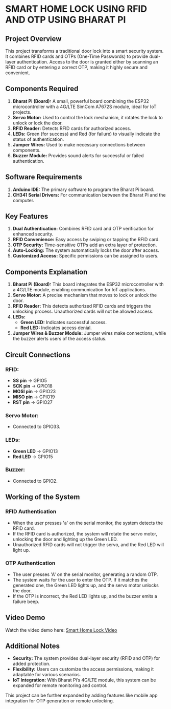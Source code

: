 # SMART HOME LOCK USING RFID AND OTP USING BHARAT PI

## Project Overview
This project transforms a traditional door lock into a smart security system. It combines RFID cards and OTPs (One-Time Passwords) to provide dual-layer authentication. Access to the door is granted either by scanning an RFID card or by entering a correct OTP, making it highly secure and convenient.

## Components Required
1. **Bharat Pi (Board):** A small, powerful board combining the ESP32 microcontroller with a 4G/LTE SimCom A7672S module, ideal for IoT projects.
2. **Servo Motor:** Used to control the lock mechanism, it rotates the lock to unlock or lock the door.
3. **RFID Reader:** Detects RFID cards for authorized access.
4. **LEDs:** Green (for success) and Red (for failure) to visually indicate the status of authentication.
5. **Jumper Wires:** Used to make necessary connections between components.
6. **Buzzer Module:** Provides sound alerts for successful or failed authentication.

## Software Requirements
1. **Arduino IDE:** The primary software to program the Bharat Pi board.
2. **CH341 Serial Drivers:** For communication between the Bharat Pi and the computer.

## Key Features
1. **Dual Authentication:** Combines RFID card and OTP verification for enhanced security.
2. **RFID Convenience:** Easy access by swiping or tapping the RFID card.
3. **OTP Security:** Time-sensitive OTPs add an extra layer of protection.
4. **Auto-Locking:** The system automatically locks the door after access.
5. **Customized Access:** Specific permissions can be assigned to users.

## Components Explanation
1. **Bharat Pi (Board):** This board integrates the ESP32 microcontroller with a 4G/LTE module, enabling communication for IoT applications.
2. **Servo Motor:** A precise mechanism that moves to lock or unlock the door.
3. **RFID Reader:** This detects authorized RFID cards and triggers the unlocking process. Unauthorized cards will not be allowed access.
4. **LEDs:**
   - **Green LED:** Indicates successful access.
   - **Red LED:** Indicates access denial.
5. **Jumper Wires & Buzzer Module:** Jumper wires make connections, while the buzzer alerts users of the access status.

## Circuit Connections
### RFID:
- **SS pin** -> GPIO5
- **SCK pin** -> GPIO18
- **MOSI pin** -> GPIO23
- **MISO pin** -> GPIO19
- **RST pin** -> GPIO27

### Servo Motor:
- Connected to GPIO33.

### LEDs:
- **Green LED** -> GPIO13
- **Red LED** -> GPIO15

### Buzzer:
- Connected to GPIO2.

## Working of the System
### RFID Authentication
- When the user presses 'a' on the serial monitor, the system detects the RFID card.
- If the RFID card is authorized, the system will rotate the servo motor, unlocking the door and lighting up the Green LED.
- Unauthorized RFID cards will not trigger the servo, and the Red LED will light up.

### OTP Authentication
- The user presses 'A' on the serial monitor, generating a random OTP.
- The system waits for the user to enter the OTP. If it matches the generated one, the Green LED lights up, and the servo motor unlocks the door.
- If the OTP is incorrect, the Red LED lights up, and the buzzer emits a failure beep.

## Video Demo
Watch the video demo here: [Smart Home Lock Video](https://youtu.be/TDK9QmLXcGk?si=znMA4nDfshcZkOGa)

## Additional Notes
- **Security:** The system provides dual-layer security (RFID and OTP) for added protection.
- **Flexibility:** Users can customize the access permissions, making it adaptable for various scenarios.
- **IoT Integration:** With Bharat Pi’s 4G/LTE module, this system can be expanded for remote monitoring and control.

This project can be further expanded by adding features like mobile app integration for OTP generation or remote unlocking.
